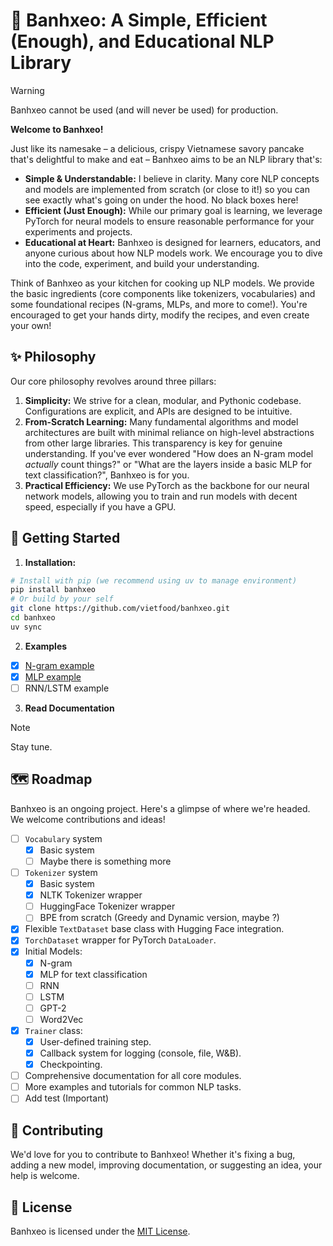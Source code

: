 # 🥞 Banhxeo: A Simple, Efficient (Enough), and Educational NLP Library

> [!WARNING] 
> Banhxeo cannot be used (and will never be used) for production.

**Welcome to Banhxeo!**

Just like its namesake – a delicious, crispy Vietnamese savory pancake that's delightful to make and eat – Banhxeo aims to be an NLP library that's:

*   **Simple & Understandable:** I believe in clarity. Many core NLP concepts and models are implemented from scratch (or close to it!) so you can see exactly what's going on under the hood. No black boxes here!
*   **Efficient (Just Enough):** While our primary goal is learning, we leverage PyTorch for neural models to ensure reasonable performance for your experiments and projects.
*   **Educational at Heart:** Banhxeo is designed for learners, educators, and anyone curious about how NLP models work. We encourage you to dive into the code, experiment, and build your understanding.

Think of Banhxeo as your kitchen for cooking up NLP models. We provide the basic ingredients (core components like tokenizers, vocabularies) and some foundational recipes (N-grams, MLPs, and more to come!). You're encouraged to get your hands dirty, modify the recipes, and even create your own!

## ✨ Philosophy

Our core philosophy revolves around three pillars:

1.  **Simplicity:** We strive for a clean, modular, and Pythonic codebase. Configurations are explicit, and APIs are designed to be intuitive.
2.  **From-Scratch Learning:** Many fundamental algorithms and model architectures are built with minimal reliance on high-level abstractions from other large libraries. This transparency is key for genuine understanding. If you've ever wondered "How does an N-gram model *actually* count things?" or "What are the layers inside a basic MLP for text classification?", Banhxeo is for you.
3.  **Practical Efficiency:** We use PyTorch as the backbone for our neural network models, allowing you to train and run models with decent speed, especially if you have a GPU.

## 🚀 Getting Started

1. **Installation:**

```bash
# Install with pip (we recommend using uv to manage environment)
pip install banhxeo 
# Or build by your self
git clone https://github.com/vietfood/banhxeo.git
cd banhxeo
uv sync
```
2. **Examples**

- [x] [N-gram example](./examples/n_gram.ipynb)
- [x] [MLP example](https://colab.research.google.com/drive/1d8Yw_Go6FmAoJdXRTaHVsDJasZMEiv41?usp=sharing)
- [ ] RNN/LSTM example

3. **Read Documentation**

> [!NOTE]
> Stay tune.

## 🗺️ Roadmap

Banhxeo is an ongoing project. Here's a glimpse of where we're headed. We welcome contributions and ideas!

- [ ] `Vocabulary` system
    - [x] Basic system
    - [ ] Maybe there is something more
- [ ] `Tokenizer` system
    - [x] Basic system
    - [x] NLTK Tokenizer wrapper
    - [ ] HuggingFace Tokenizer wrapper
    - [ ] BPE from scratch (Greedy and Dynamic version, maybe ?)
- [x] Flexible `TextDataset` base class with Hugging Face integration.
- [x] `TorchDataset` wrapper for PyTorch `DataLoader`.
-  [x] Initial Models:
    - [x] N-gram
    - [x] MLP for text classification
    - [ ] RNN
    - [ ] LSTM
    - [ ] GPT-2
    - [ ] Word2Vec
- [x] `Trainer` class:
   - [x] User-defined training step.
   - [x] Callback system for logging (console, file, W&B).
   - [x] Checkpointing.
- [ ] Comprehensive documentation for all core modules.
- [ ] More examples and tutorials for common NLP tasks.
- [ ] Add test (Important)

## 🤝 Contributing

We'd love for you to contribute to Banhxeo! Whether it's fixing a bug, adding a new model, improving documentation, or suggesting an idea, your help is welcome.

## 📜 License

Banhxeo is licensed under the [MIT License](LICENSE).